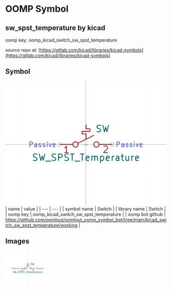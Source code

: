 # OOMP Symbol  
## sw_spst_temperature  by kicad  
  
oomp key: oomp_kicad_switch_sw_spst_temperature  
  
source repo at: [https://gitlab.com/kicad/libraries/kicad-symbols](https://gitlab.com/kicad/libraries/kicad-symbols)  
## Symbol  
  
[![working.png](working_600.png)](working.png)  
| name | value | 
| --- | --- | 
| symbol name | Switch | 
| library name | Switch | 
| oomp key | oomp_kicad_switch_sw_spst_temperature | 
| oomp bot github | https://github.com/oomlout/oomlout_oomp_symbol_bot/tree/main/kicad_switch_sw_spst_temperature/working | 
## Images  
  
[![working.png](working_140.png)](working.png)  
